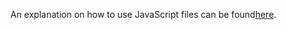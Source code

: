 An explanation on how to use JavaScript files can be found[here](https://daniels-notes.de/posts/2024/info-panel-extensions).
